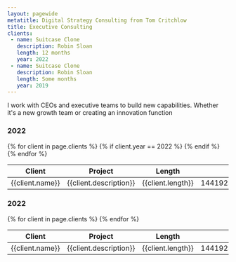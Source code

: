```yaml
---
layout: pagewide
metatitle: Digital Strategy Consulting from Tom Critchlow
title: Executive Consulting
clients:
 - name: Suitcase Clone
   description: Robin Sloan  
   length: 12 months
   year: 2022
 - name: Suitcase Clone
   description: Robin Sloan     
   length: Some months
   year: 2019
---
```


I work with CEOs and executive teams to build new capabilities. Whether it's a new growth team or creating an innovation function

<h3>2022</h3>
<div class="pa4">
  <div class="overflow-auto">
    <table class="f6 w-100 mw8 center" cellspacing="0">
      <thead>
        <tr>
          <th class="fw6 bb b--black-20 tl pb3 pr3 ">Client</th>
          <th class="fw6 bb b--black-20 tl pb3 pr3 ">Project</th>
          <th class="fw6 bb b--black-20 tl pb3 pr3">Length</th>
          <th class="fw6 bb b--black-20 tl pb3 pr3">ID</th>
        </tr>
      </thead>
      <tbody class="lh-copy">
      {% for client in page.clients %}
      {% if client.year == 2022 %}
        <tr>
          <td class="pv3 pr3 bb b--black-20">{{client.name}}</td>
          <td class="pv3 pr3 bb b--black-20">{{client.description}}</td>
          <td class="pv3 pr3 bb b--black-20">{{client.length}}</td>
          <td class="pv3 pr3 bb b--black-20">14419232532474</td>
        </tr>
        {% endif %}
        {% endfor %}
      </tbody>
    </table>
  </div>
  </div>

<h3>2022</h3>
<div class="pa4">
  <div class="overflow-auto">
    <table class="f6 w-100 mw8 center" cellspacing="0">
      <thead>
        <tr>
          <th class="fw6 bb b--black-20 tl pb3 pr3 ">Client</th>
          <th class="fw6 bb b--black-20 tl pb3 pr3 ">Project</th>
          <th class="fw6 bb b--black-20 tl pb3 pr3">Length</th>
          <th class="fw6 bb b--black-20 tl pb3 pr3">ID</th>
        </tr>
      </thead>
      <tbody class="lh-copy">
      {% for client in page.clients %}
        <tr>
          <td class="pv3 pr3 bb b--black-20">{{client.name}}</td>
          <td class="pv3 pr3 bb b--black-20">{{client.description}}</td>
          <td class="pv3 pr3 bb b--black-20">{{client.length}}</td>
          <td class="pv3 pr3 bb b--black-20">14419232532474</td>
        </tr>
        {% endfor %}
      </tbody>
    </table>
  </div>  
  </div>